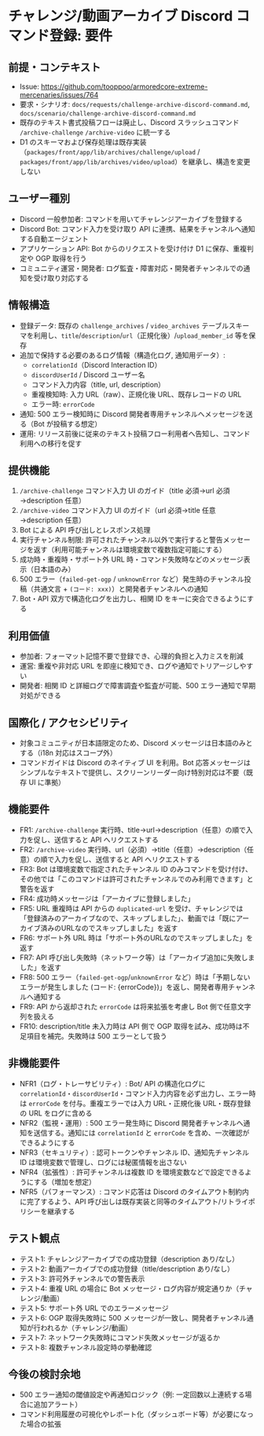 # チャレンジ/動画アーカイブ Discord コマンド登録: 要件

## 前提・コンテキスト

- Issue: <https://github.com/tooppoo/armoredcore-extreme-mercenaries/issues/764>
- 要求・シナリオ: `docs/requests/challenge-archive-discord-command.md`, `docs/scenario/challenge-archive-discord-command.md`
- 既存のテキスト書式投稿フローは廃止し、Discord スラッシュコマンド `/archive-challenge` `/archive-video` に統一する
- D1 のスキーマおよび保存処理は既存実装（`packages/front/app/lib/archives/challenge/upload` / `packages/front/app/lib/archives/video/upload`）を継承し、構造を変更しない

## ユーザー種別

- Discord 一般参加者: コマンドを用いてチャレンジアーカイブを登録する
- Discord Bot: コマンド入力を受け取り API に連携、結果をチャンネルへ通知する自動エージェント
- アプリケーション API: Bot からのリクエストを受け付け D1 に保存、重複判定や OGP 取得を行う
- コミュニティ運営・開発者: ログ監査・障害対応・開発者チャンネルでの通知を受け取り対応する

## 情報構造

- 登録データ: 既存の `challenge_archives` / `video_archives` テーブルスキーマを利用し、`title`/`description`/`url`（正規化後）/`upload_member_id` 等を保存
- 追加で保持する必要のあるログ情報（構造化ログ, 通知用データ）:
  - `correlationId`（Discord Interaction ID）
  - `discordUserId` / Discord ユーザー名
  - コマンド入力内容（title, url, description）
  - 重複検知時: 入力 URL（raw）、正規化後 URL、既存レコードの URL
  - エラー時: `errorCode`
- 通知: 500 エラー検知時に Discord 開発者専用チャンネルへメッセージを送る（Bot が投稿する想定）
- 運用: リリース前後に従来のテキスト投稿フロー利用者へ告知し、コマンド利用への移行を促す

## 提供機能

1. `/archive-challenge` コマンド入力 UI のガイド（title 必須→url 必須→description 任意）
2. `/archive-video` コマンド入力 UI のガイド（url 必須→title 任意→description 任意）
3. Bot による API 呼び出しとレスポンス処理
4. 実行チャンネル制限: 許可されたチャンネル以外で実行すると警告メッセージを返す（利用可能チャンネルは環境変数で複数指定可能にする）
5. 成功時・重複時・サポート外 URL 時・コマンド失敗時などのメッセージ表示（日本語のみ）
6. 500 エラー（`failed-get-ogp` / `unknownError` など）発生時のチャンネル投稿（共通文言 + `(コード: xxx)`）と開発者チャンネルへの通知
7. Bot・API 双方で構造化ログを出力し、相関 ID をキーに突合できるようにする

## 利用価値

- 参加者: フォーマット記憶不要で登録でき、心理的負担と入力ミスを削減
- 運営: 重複や非対応 URL を即座に検知でき、ログや通知でトリアージしやすい
- 開発者: 相関 ID と詳細ログで障害調査や監査が可能、500 エラー通知で早期対処ができる

## 国際化 / アクセシビリティ

- 対象コミュニティが日本語限定のため、Discord メッセージは日本語のみとする（i18n 対応はスコープ外）
- コマンドガイドは Discord のネイティブ UI を利用。Bot 応答メッセージはシンプルなテキストで提供し、スクリーンリーダー向け特別対応は不要（既存 UI に準拠）

## 機能要件

- FR1: `/archive-challenge` 実行時、title→url→description（任意）の順で入力を促し、送信すると API へリクエストする
- FR2: `/archive-video` 実行時、url（必須）→title（任意）→description（任意）の順で入力を促し、送信すると API へリクエストする
- FR3: Bot は環境変数で指定されたチャンネル ID のみコマンドを受け付け、その他では「このコマンドは許可されたチャンネルでのみ利用できます」と警告を返す
- FR4: 成功時メッセージは「アーカイブに登録しました」
- FR5: URL 重複時は API からの `duplicated-url` を受け、チャレンジでは「登録済みのアーカイブなので、スキップしました」、動画では「既にアーカイブ済みのURLなのでスキップしました」を返す
- FR6: サポート外 URL 時は「サポート外のURLなのでスキップしました」を返す
- FR7: API 呼び出し失敗時（ネットワーク等）は「アーカイブ追加に失敗しました」を返す
- FR8: 500 エラー（`failed-get-ogp`/`unknownError` など）時は「予期しないエラーが発生しました (コード: {errorCode})」を返し、開発者専用チャンネルへ通知する
- FR9: API から返却された `errorCode` は将来拡張を考慮し Bot 側で任意文字列を扱える
- FR10: description/title 未入力時は API 側で OGP 取得を試み、成功時は不足項目を補完。失敗時は 500 エラーとして扱う

## 非機能要件

- NFR1（ログ・トレーサビリティ）: Bot/ API の構造化ログに `correlationId`・`discordUserId`・コマンド入力内容を必ず出力し、エラー時は `errorCode` を付与。重複エラーでは入力 URL・正規化後 URL・既存登録の URL をログに含める
- NFR2（監視・運用）: 500 エラー発生時に Discord 開発者チャンネルへ通知を送信する。通知には `correlationId` と `errorCode` を含め、一次確認ができるようにする
- NFR3（セキュリティ）: 認可トークンやチャンネル ID、通知先チャンネル ID は環境変数で管理し、ログには秘匿情報を出さない
- NFR4（拡張性）: 許可チャンネルは複数 ID を環境変数などで設定できるようにする（増加を想定）
- NFR5（パフォーマンス）: コマンド応答は Discord のタイムアウト制約内に完了するよう、API 呼び出しは既存実装と同等のタイムアウト/リトライポリシーを継承する

## テスト観点

- テスト1: チャレンジアーカイブでの成功登録（description あり/なし）
- テスト2: 動画アーカイブでの成功登録（title/description あり/なし）
- テスト3: 許可外チャンネルでの警告表示
- テスト4: 重複 URL の場合に Bot メッセージ・ログ内容が規定通りか（チャレンジ/動画）
- テスト5: サポート外 URL でのエラーメッセージ
- テスト6: OGP 取得失敗時に 500 メッセージが一致し、開発者チャンネル通知が行われるか（チャレンジ/動画）
- テスト7: ネットワーク失敗時にコマンド失敗メッセージが返るか
- テスト8: 複数チャンネル設定時の挙動確認

## 今後の検討余地

- 500 エラー通知の閾値設定や再通知ロジック（例: 一定回数以上連続する場合に追加アラート）
- コマンド利用履歴の可視化やレポート化（ダッシュボード等）が必要になった場合の拡張
